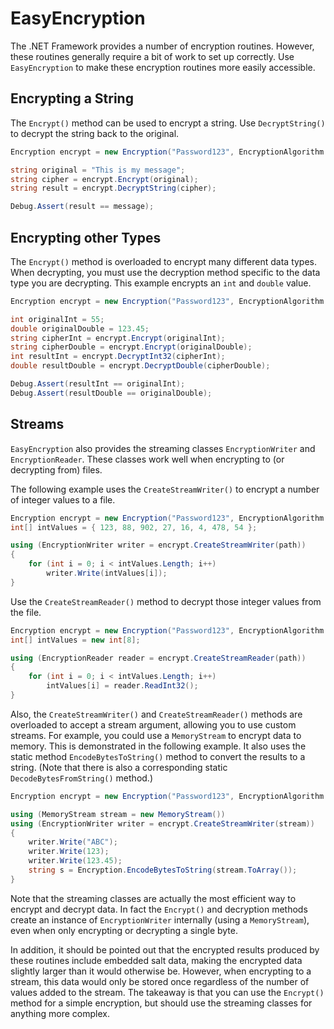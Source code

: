 # EasyEncryption

The .NET Framework provides a number of encryption routines. However, these routines generally require a bit of work to set up correctly. Use `EasyEncryption` to make these encryption routines more easily accessible.

## Encrypting a String

The `Encrypt()` method can be used to encrypt a string. Use `DecryptString()` to decrypt the string back to the original.

```cs
Encryption encrypt = new Encryption("Password123", EncryptionAlgorithm.TripleDes);

string original = "This is my message";
string cipher = encrypt.Encrypt(original);
string result = encrypt.DecryptString(cipher);

Debug.Assert(result == message);
```

## Encrypting other Types

The `Encrypt()` method is overloaded to encrypt many different data types. When decrypting, you must use the decryption method specific to the data type you are decrypting. This example encrypts an `int` and `double` value.

```cs
Encryption encrypt = new Encryption("Password123", EncryptionAlgorithm.TripleDes);

int originalInt = 55;
double originalDouble = 123.45;
string cipherInt = encrypt.Encrypt(originalInt);
string cipherDouble = encrypt.Encrypt(originalDouble);
int resultInt = encrypt.DecryptInt32(cipherInt);
double resultDouble = encrypt.DecryptDouble(cipherDouble);

Debug.Assert(resultInt == originalInt);
Debug.Assert(resultDouble == originalDouble);
```

## Streams

`EasyEncryption` also provides the streaming classes `EncryptionWriter` and `EncryptionReader`. These classes work well when encrypting to (or decrypting from) files.

The following example uses the `CreateStreamWriter()` to encrypt a number of integer values to a file.

```cs
Encryption encrypt = new Encryption("Password123", EncryptionAlgorithm.TripleDes);
int[] intValues = { 123, 88, 902, 27, 16, 4, 478, 54 };

using (EncryptionWriter writer = encrypt.CreateStreamWriter(path))
{
    for (int i = 0; i < intValues.Length; i++)
        writer.Write(intValues[i]);
}
```

Use the `CreateStreamReader()` method to decrypt those integer values from the file.

```cs
Encryption encrypt = new Encryption("Password123", EncryptionAlgorithm.TripleDes);
int[] intValues = new int[8];

using (EncryptionReader reader = encrypt.CreateStreamReader(path))
{
    for (int i = 0; i < intValues.Length; i++)
        intValues[i] = reader.ReadInt32();
}
```

Also, the `CreateStreamWriter()` and `CreateStreamReader()` methods are overloaded to accept a stream argument, allowing you to use custom streams. For example, you could use a `MemoryStream` to encrypt data to memory. This is demonstrated in the following example. It also uses the static method `EncodeBytesToString()` method to convert the results to a string. (Note that there is also a corresponding static `DecodeBytesFromString()` method.)

```cs
Encryption encrypt = new Encryption("Password123", EncryptionAlgorithm.TripleDes);

using (MemoryStream stream = new MemoryStream())
using (EncryptionWriter writer = encrypt.CreateStreamWriter(stream))
{
    writer.Write("ABC");
    writer.Write(123);
    writer.Write(123.45);
    string s = Encryption.EncodeBytesToString(stream.ToArray());
}
```

Note that the streaming classes are actually the most efficient way to encrypt and decrypt data. In fact the `Encrypt()` and decryption methods create an instance of `EncryptionWriter` internally (using a `MemoryStream`), even when only encrypting or decrypting a single byte.

In addition, it should be pointed out that the encrypted results produced by these routines include embedded salt data, making the encrypted data slightly larger than it would otherwise be. However, when encrypting to a stream, this data would only be stored once regardless of the number of values added to the stream. The takeaway is that you can use the `Encrypt()` method for a simple encryption, but should use the streaming classes for anything more complex.
